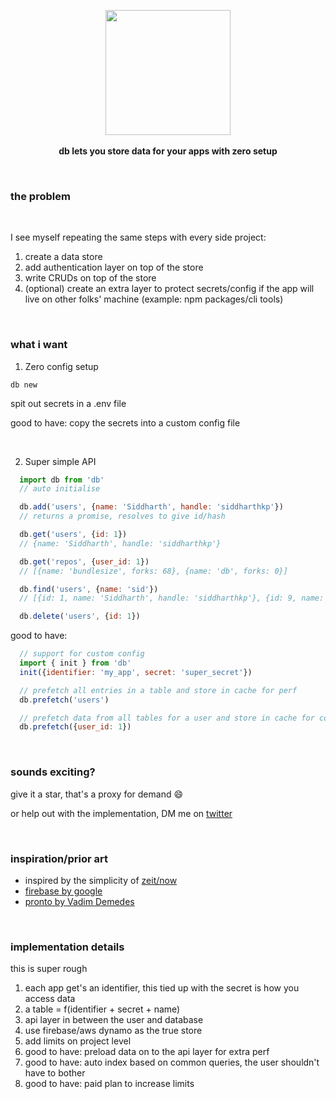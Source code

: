 <p align="center">
  <img src="https://raw.githubusercontent.com/siddharthkp/db/master/art/logo.png" height="200px"/>
  <br><br>
  <b>db lets you store data for your apps with zero setup</b>
  <br>
</p>

&nbsp;

### the problem

&nbsp;

I see myself repeating the same steps with every side project:

1. create a data store
2. add authentication layer on top of the store
3. write CRUDs on top of the store
4. (optional) create an extra layer to protect secrets/config if the app will live on other folks' machine (example: npm packages/cli tools)

&nbsp;

### what i want

1) Zero config setup

```
db new
```

spit out secrets in a .env file

good to have: copy the secrets into a custom config file

&nbsp;

2) Super simple API

```js
  import db from 'db'
  // auto initialise

  db.add('users', {name: 'Siddharth', handle: 'siddharthkp'})
  // returns a promise, resolves to give id/hash

  db.get('users', {id: 1})
  // {name: 'Siddharth', handle: 'siddharthkp'}

  db.get('repos', {user_id: 1})
  // [{name: 'bundlesize', forks: 68}, {name: 'db', forks: 0}]

  db.find('users', {name: 'sid'})
  // [{id: 1, name: 'Siddharth', handle: 'siddharthkp'}, {id: 9, name: 'Sid Vicious', handle: 'vicious'}]

  db.delete('users', {id: 1})
```

good to have:

```js
  // support for custom config
  import { init } from 'db'
  init({identifier: 'my_app', secret: 'super_secret'})

  // prefetch all entries in a table and store in cache for perf
  db.prefetch('users')

  // prefetch data from all tables for a user and store in cache for convenience
  db.prefetch({user_id: 1})
```

&nbsp;

### sounds exciting?

give it a star, that's a proxy for demand :smile:

or help out with the implementation, DM me on [twitter](https://twitter.com/siddharthkp)

&nbsp;

### inspiration/prior art

- inspired by the simplicity of [zeit/now](https://zeit.co/now)
- [firebase by google](https://firebase.google.com)
- [pronto by Vadim Demedes](https://github.com/vadimdemedes/pronto)

&nbsp;

### implementation details

this is super rough

1. each app get's an identifier, this tied up with the secret is how you access data
2. a table = f(identifier + secret + name)
3. api layer in between the user and database
4. use firebase/aws dynamo as the true store
5. add limits on project level
6. good to have: preload data on to the api layer for extra perf
7. good to have: auto index based on common queries, the user shouldn't have to bother
8. good to have: paid plan to increase limits
